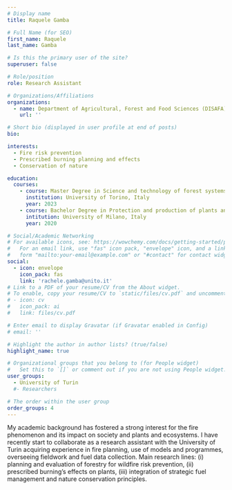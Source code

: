 ```yaml
---
# Display name
title: Raquele Gamba

# Full Name (for SEO)
first_name: Raquele
last_name: Gamba

# Is this the primary user of the site?
superuser: false

# Role/position
role: Research Assistant

# Organizations/Affiliations
organizations:
  - name: Department of Agricultural, Forest and Food Sciences (DISAFA), University of Turin, Italy
    url: ''

# Short bio (displayed in user profile at end of posts)
bio: 

interests:
  - Fire risk prevention
  - Prescribed burning planning and effects
  - Conservation of nature

education:
  courses:
    - course: Master Degree in Science and technology of forest systems and territories
      institution: University of Torino, Italy
      year: 2023
    - course: Bachelor Degree in Protection and production of plants and green systems
      intitution: University of Milano, Italy
      year: 2020

# Social/Academic Networking
# For available icons, see: https://wowchemy.com/docs/getting-started/page-builder/#icons
#   For an email link, use "fas" icon pack, "envelope" icon, and a link in the
#   form "mailto:your-email@example.com" or "#contact" for contact widget.
social:
  - icon: envelope
    icon_pack: fas
    link: 'rachele.gamba@unito.it'
# Link to a PDF of your resume/CV from the About widget.
# To enable, copy your resume/CV to `static/files/cv.pdf` and uncomment the lines below.
# - icon: cv
#   icon_pack: ai
#   link: files/cv.pdf

# Enter email to display Gravatar (if Gravatar enabled in Config)
# email: ''

# Highlight the author in author lists? (true/false)
highlight_name: true

# Organizational groups that you belong to (for People widget)
#   Set this to `[]` or comment out if you are not using People widget.
user_groups:
  - University of Turin
  #- Researchers

# The order within the user group
order_groups: 4
---
```


My academic background has fostered a strong interest for the fire phenomenon and its impact on society and plants and ecosystems. I have recently start to collaborate as a research assistant with the University of Turin acquiring experience in fire planning, use of models and programmes, overseeing fieldwork and fuel data collection. Main research lines: (i) planning and evaluation of forestry for wildfire risk prevention, (ii) prescribed burning’s effects on plants, (iii) integration of strategic fuel management and nature conservation principles.
